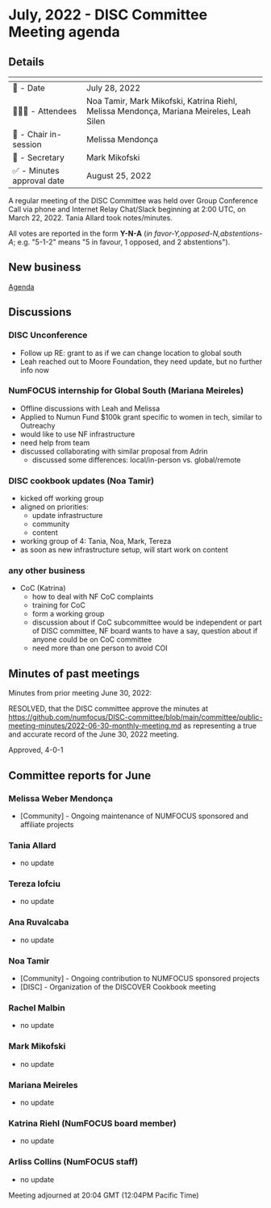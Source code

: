 # July, 2022 - DISC Committee Meeting agenda

## Details

| <!-- -->    | <!-- -->    |
|-----------|---|
| 📅 - Date | July 28, 2022 |
| 🙋🏽‍♀️ - Attendees | Noa Tamir, Mark Mikofski, Katrina Riehl, Melissa Mendonça, Mariana Meireles, Leah Silen  |
| 💬 - Chair in-session | Melissa Mendonça |
| 📝 - Secretary | Mark Mikofski |
| ✅ - Minutes approval date | August 25, 2022  |

A regular meeting of the DISC Committee was held over Group Conference Call via phone and Internet Relay Chat/Slack beginning at 2:00 UTC, on March 22, 2022. Tania Allard took notes/minutes.

All votes are reported in the form **Y-N-A** (*in favor-Y‚opposed-N‚abstentions-A*; e.g. "5-1-2" means "5 in favour, 1 opposed, and 2 abstentions").

## New business

[Agenda](https://docs.google.com/document/d/1a1MzbtbEWu0rvZbrRTFUd3xXuFzD-cFOroqug5gzQWM/edit?usp=sharing)


## Discussions

### DISC Unconference
* Follow up RE: grant to as if we can change location to global south
* Leah reached out to Moore Foundation, they need update, but no further info now

### NumFOCUS internship for Global South (Mariana Meireles)
* Offline discussions with Leah and Melissa
* Applied to Numun Fund $100k grant specific to women in tech, similar to Outreachy
* would like to use NF infrastructure
* need help from team
* discussed collaborating with similar proposal from Adrin
    * discussed some differences: local/in-person vs. global/remote

### DISC cookbook updates (Noa Tamir)
* kicked off working group
* aligned on priorities:
    * update infrastructure
    * community
    * content
* working group of 4: Tania, Noa, Mark, Tereza
* as soon as new infrastructure setup, will start work on content

### any other business
* CoC (Katrina)
    * how to deal with NF CoC complaints
    * training for CoC
    * form a working group
    * discussion about if CoC subcommittee would be independent or part of DISC committee, NF board wants to have a say, question about if anyone could be on CoC committee
    * need more than one person to avoid COI

## Minutes of past meetings

Minutes from prior meeting June 30, 2022:

RESOLVED, that the DISC committee approve the minutes at https://github.com/numfocus/DISC-committee/blob/main/committee/public-meeting-minutes/2022-06-30-monthly-meeting.md as representing a true and accurate record of the June 30, 2022 meeting.

Approved, 4-0-1

## Committee reports for June

### Melissa Weber Mendonça
* [Community] - Ongoing maintenance of NUMFOCUS sponsored and affiliate projects

### Tania Allard
* no update

### Tereza Iofciu
* no update

### Ana Ruvalcaba
* no update

### Noa Tamir
* [Community] - Ongoing contribution to NUMFOCUS sponsored projects
* [DISC] - Organization of the DISCOVER Cookbook meeting

### Rachel Malbin
* no update

### Mark Mikofski
* no update

### Mariana Meireles
* no update

### Katrina Riehl (NumFOCUS board member)
* no update

### Arliss Collins (NumFOCUS staff)
* no update


Meeting adjourned at 20:04 GMT (12:04PM Pacific Time)
